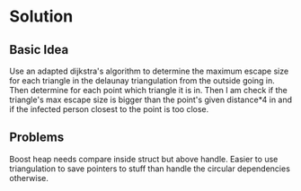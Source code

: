 # Solution

## Basic Idea

Use an adapted dijkstra's algorithm to determine the maximum escape size for each triangle in the delaunay triangulation from the outside going in. Then determine for each point which triangle it is in. Then I am check if the triangle's max escape size is bigger than the point's given distance*4 in and if the infected person closest to the point is too close.

## Problems

Boost heap needs compare inside struct but above handle. Easier to use triangulation to save pointers to stuff than handle the circular dependencies otherwise.
